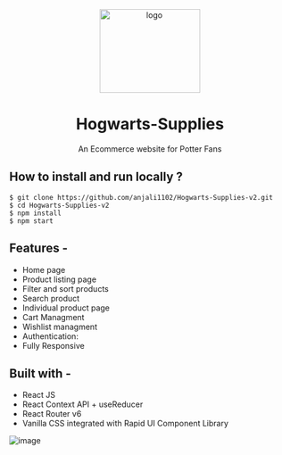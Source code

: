 
<div align="center">
  <img src="https://i.pinimg.com/originals/e5/e4/01/e5e401e35d609e217c19a24204360b8d.gif" height="150" width="180" alt="logo"/>
  
# Hogwarts-Supplies
  
  An Ecommerce website for Potter Fans 
</div>

## **How to install and run locally ?**

```
$ git clone https://github.com/anjali1102/Hogwarts-Supplies-v2.git
$ cd Hogwarts-Supplies-v2
$ npm install
$ npm start
```
## **Features -**

- Home page
- Product listing page
- Filter and sort products
- Search product
- Individual product page
- Cart Managment
- Wishlist managment
- Authentication:
- Fully Responsive

## **Built with -**

- React JS
- React Context API + useReducer
- React Router v6
- Vanilla CSS integrated with Rapid UI Component Library


![image](https://user-images.githubusercontent.com/56559378/174456005-d06a7cef-807c-4db4-8b90-01cc984ea54b.png)

